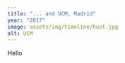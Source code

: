 ```yaml
---
title: "... and UCM, Madrid"
year: "2017"
image: assets/img/timeline/hust.jpg
alt: UCM
---
```

Hello